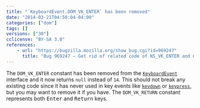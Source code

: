 ```yaml
---
title: "`KeyboardEvent.DOM_VK_ENTER` has been removed"
date: "2014-03-21T04:50:04-04:00"
categories: ["dom"]
tags: []
versions: ["30"]
cclicense: "BY-SA 3.0"
references:
    - url: "https://bugzilla.mozilla.org/show_bug.cgi?id=969247"
      title: "Bug 969247 – Get rid of related code of NS_VK_ENTER and nsIDOMKeyEvent::DOM_VK_ENTER"
---
```

The `DOM_VK_ENTER` constant has been removed from the [`KeyboardEvent`](https://developer.mozilla.org/en-US/docs/Web/API/KeyboardEvent) interface and it now returns `null` instead of `14`. This should not break any existing code since it has never used in key events like [`keydown`](https://developer.mozilla.org/en-US/docs/Web/Events/keydown) or [`keypress`](https://developer.mozilla.org/en-US/docs/Web/Events/keypress), but you may want to remove it if you have. The `DOM_VK_RETURN` constant represents both <kbd>Enter</kbd> and <kbd>Return</kbd> keys.
